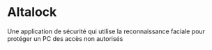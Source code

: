 # Altalock
Une application de sécurité qui utilise la reconnaissance faciale pour protéger un PC des accès non autorisés
